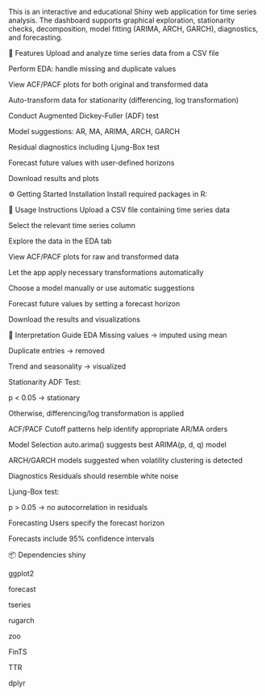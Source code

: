 This is an interactive and educational Shiny web application for time series analysis. The dashboard supports graphical exploration, stationarity checks, decomposition, model fitting (ARIMA, ARCH, GARCH), diagnostics, and forecasting.

🚀 Features
Upload and analyze time series data from a CSV file

Perform EDA: handle missing and duplicate values

View ACF/PACF plots for both original and transformed data

Auto-transform data for stationarity (differencing, log transformation)

Conduct Augmented Dickey-Fuller (ADF) test

Model suggestions: AR, MA, ARIMA, ARCH, GARCH

Residual diagnostics including Ljung-Box test

Forecast future values with user-defined horizons

Download results and plots

⚙️ Getting Started
Installation Install required packages in R:

📌 Usage Instructions
Upload a CSV file containing time series data

Select the relevant time series column

Explore the data in the EDA tab

View ACF/PACF plots for raw and transformed data

Let the app apply necessary transformations automatically

Choose a model manually or use automatic suggestions

Forecast future values by setting a forecast horizon

Download the results and visualizations

📖 Interpretation Guide
EDA Missing values → imputed using mean

Duplicate entries → removed

Trend and seasonality → visualized

Stationarity ADF Test:

p < 0.05 → stationary

Otherwise, differencing/log transformation is applied

ACF/PACF Cutoff patterns help identify appropriate AR/MA orders

Model Selection auto.arima() suggests best ARIMA(p, d, q) model

ARCH/GARCH models suggested when volatility clustering is detected

Diagnostics Residuals should resemble white noise

Ljung-Box test:

p > 0.05 → no autocorrelation in residuals

Forecasting Users specify the forecast horizon

Forecasts include 95% confidence intervals

📦 Dependencies
shiny

ggplot2

forecast

tseries

rugarch

zoo

FinTS

TTR

dplyr
